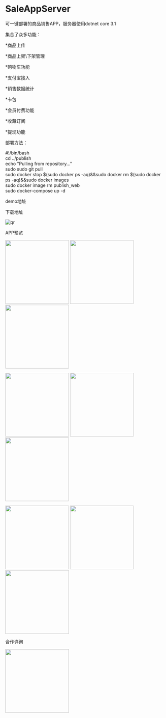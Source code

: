 # SaleAppServer
可一键部署的商品销售APP，服务器使用dotnet core 3.1

集合了众多功能：

*商品上传

*商品上架\下架管理

*购物车功能

*支付宝接入

*销售数据统计

*卡包

*会员付费功能

*收藏订阅

*提现功能 <br>

部署方法：

#!/bin/bash <br>
cd ../publish <br>
echo "Pulling from repository..." <br>
sudo sudo git pull <br>
sudo docker stop $(sudo docker ps -aq)&&sudo docker rm $(sudo docker ps -aq)&&sudo docker images <br>
sudo docker image rm publish_web <br>
sudo docker-compose up -d <br>


demo地址

下载地址

![qr](https://user-images.githubusercontent.com/7734782/169757139-018fcede-fafe-4a09-920c-8213a52f9345.png)


APP预览

<img src="https://user-images.githubusercontent.com/7734782/167329360-897dd811-9649-4cb0-acc7-380ab526f817.jpg" width="200" />  <img src="https://user-images.githubusercontent.com/7734782/167329365-c4596a6e-3974-4c5a-959e-0a60a0f0b8c9.jpg" width="200" />  <img src="https://user-images.githubusercontent.com/7734782/167329385-1bc2e2a4-0b45-4bee-838d-a54a2815505c.jpg" width="200" />


<img src="https://user-images.githubusercontent.com/7734782/167329391-f5c4b9e0-41ae-42a1-aeae-54442cc07bf4.jpg" width="200" />  <img src="https://user-images.githubusercontent.com/7734782/167329394-ed4837bb-803a-401d-934e-ad541f016858.jpg" width="200" />  <img src="https://user-images.githubusercontent.com/7734782/167329400-7e28858c-8a53-40d5-aa0b-2c4f629be725.jpg" width="200" />

<img src="https://user-images.githubusercontent.com/7734782/167329403-ed195b05-95c2-49dc-bf15-f7c5f53b913b.jpg" width="200" />  <img src="https://user-images.githubusercontent.com/7734782/167329406-9388cb2e-97fc-469f-91a1-030fde130324.jpg" width="200" />  <img src="https://user-images.githubusercontent.com/7734782/167329415-3c85af9f-97e1-4d88-8b82-c1dd75531963.jpg" width="200" />

合作详询

<img src="https://user-images.githubusercontent.com/7734782/167332304-7535f846-69c5-4bb5-a6ef-19793e23ffb3.jpg" width="200" />


